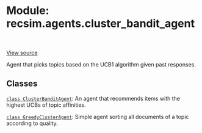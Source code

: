 <div itemscope itemtype="http://developers.google.com/ReferenceObject">
<meta itemprop="name" content="recsim.agents.cluster_bandit_agent" />
<meta itemprop="path" content="Stable" />
</div>

# Module: recsim.agents.cluster_bandit_agent

<table class="tfo-notebook-buttons tfo-api" align="left">
</table>

<a target="_blank" href="https://github.com/google-research/recsim/recsim/agents/cluster_bandit_agent.py">View
source</a>

Agent that picks topics based on the UCB1 algorithm given past responses.

<!-- Placeholder for "Used in" -->

## Classes

[`class ClusterBanditAgent`](../../recsim/agents/cluster_bandit_agent/ClusterBanditAgent.md):
An agent that recommends items with the highest UCBs of topic affinities.

[`class GreedyClusterAgent`](../../recsim/agents/cluster_bandit_agent/GreedyClusterAgent.md):
Simple agent sorting all documents of a topic according to quality.
